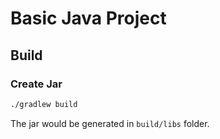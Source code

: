 # Basic Java Project 


## Build 

### Create Jar 

```bash
./gradlew build
```

The jar would be generated in `build/libs` folder.